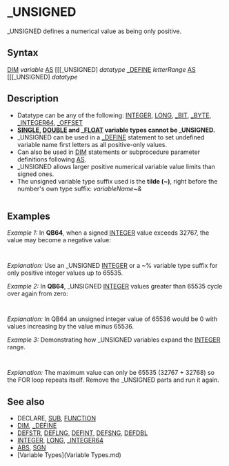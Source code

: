 # _UNSIGNED

_UNSIGNED defines a numerical value as being only positive.

  

## Syntax

[DIM](DIM.md) *variable* [AS](AS.md) [[[_UNSIGNED] *datatype*
[_DEFINE](_DEFINE.md) *letterRange* [AS](AS.md) [[[_UNSIGNED] *datatype*
  

## Description

* Datatype can be any of the following: [INTEGER](INTEGER.md), [LONG](LONG.md), [_BIT](_BIT.md), [_BYTE](_BYTE.md), [_INTEGER64](_INTEGER64.md), [_OFFSET](_OFFSET.md)
* **[SINGLE](SINGLE.md), [DOUBLE](DOUBLE.md) and [_FLOAT](_FLOAT.md) variable types cannot be _UNSIGNED.**
* _UNSIGNED can be used in a [_DEFINE](_DEFINE.md) statement to set undefined variable name first letters as all positive-only values.
* Can also be used in [DIM](DIM.md) statements or subprocedure parameter definitions following [AS](AS.md).
* _UNSIGNED allows larger positive numerical variable value limits than signed ones.
* The unsigned variable type suffix used is the **tilde (~)**, right before the number's own type suffix: *variableName~&*

  

```                         00000001 - unsigned & signed are both 1                         01111111 - unsigned & signed are both 127                         11111111 - unsigned is 255 but signed is -1                         11111110 - unsigned is 254 but signed is -2                         11111101 - unsigned is 253 but signed is -3  
```

  

## Examples

*Example 1:* In **QB64**, when a signed [INTEGER](INTEGER.md) value exceeds 32767, the value may become a negative value:

``` i% = 38000 [PRINT](PRINT.md) i%  
```

``` -27536  
```

*Explanation:* Use an _UNSIGNED [INTEGER](INTEGER.md) or a ~% variable type suffix for only positive integer values up to 65535.
  

*Example 2:* In **QB64**, _UNSIGNED [INTEGER](INTEGER.md) values greater than 65535 cycle over again from zero:

``` i~% = 70000 [PRINT](PRINT.md) i~%  
```

```  4464  
```

*Explanation:* In QB64 an unsigned integer value of 65536 would be 0 with values increasing by the value minus 65536.
  

*Example 3:* Demonstrating how _UNSIGNED variables expand the [INTEGER](INTEGER.md) range.

``` [DIM](DIM.md) n [AS](AS.md) _UNSIGNED [INTEGER](INTEGER.md) [DIM](DIM.md) pn [AS](AS.md) _UNSIGNED [INTEGER](INTEGER.md) [LOCATE](LOCATE.md) 3, 6: [PRINT](PRINT.md) "Press Esc to exit loop" [FOR](FOR.md) n = 1 [TO](TO.md) 80000   [_LIMIT](_LIMIT.md) 10000 ' 6.5 second loop   [LOCATE](LOCATE.md) 12, 37: [PRINT](PRINT.md) n ' display current value   [IF](IF.md) n > 0 [THEN](THEN.md) pn = n ' find highest value   [IF](IF.md) n = 0 [THEN](THEN.md) Count = Count + 1: [LOCATE](LOCATE.md) 14, 37: [PRINT](PRINT.md) "Count:"; Count; "Max:"; pn   [IF](IF.md) [INP](INP.md)(&H60) = 1 [THEN](THEN.md) [EXIT FOR](EXIT FOR.md) ' escape key exit [NEXT](NEXT.md) n [END](END.md)  
```

```      Press Esc to exit loop                                65462                            Count: 13 Max: 65535    
```

*Explanation:* The maximum value can only be 65535 (32767 + 32768) so the FOR loop repeats itself. Remove the _UNSIGNED parts and run it again.

  

## See also

* DECLARE, [SUB](SUB.md), [FUNCTION](FUNCTION.md)
* [DIM](DIM.md), [_DEFINE](_DEFINE.md)
* [DEFSTR](DEFSTR.md), [DEFLNG](DEFLNG.md), [DEFINT](DEFINT.md), [DEFSNG](DEFSNG.md), [DEFDBL](DEFDBL.md)
* [INTEGER](INTEGER.md), [LONG](LONG.md), [_INTEGER64](_INTEGER64.md)
* [ABS](ABS.md), [SGN](SGN.md)
* [Variable Types](Variable Types.md)

  
